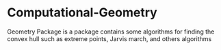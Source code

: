 # Computational-Geometry
Geometry Package is a package contains some algorithms for finding the convex hull such as extreme points, Jarvis march, and others algorithms
